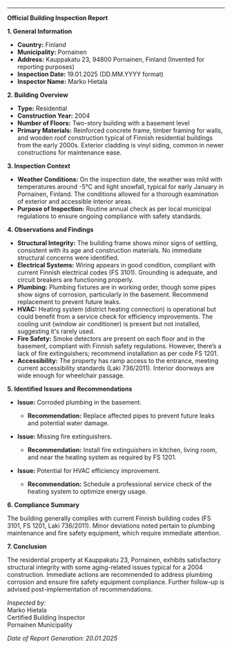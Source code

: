 ---

**Official Building Inspection Report**

**1. General Information**

- **Country:** Finland
- **Municipality:** Pornainen
- **Address:** Kauppakatu 23, 94800 Pornainen, Finland (Invented for reporting purposes)
- **Inspection Date:** 19.01.2025 (DD.MM.YYYY format)
- **Inspector Name:** Marko Hietala

**2. Building Overview**

- **Type:** Residential
- **Construction Year:** 2004
- **Number of Floors:** Two-story building with a basement level
- **Primary Materials:** Reinforced concrete frame, timber framing for walls, and wooden roof construction typical of Finnish residential buildings from the early 2000s. Exterior cladding is vinyl siding, common in newer constructions for maintenance ease.

**3. Inspection Context**

- **Weather Conditions:** On the inspection date, the weather was mild with temperatures around -5°C and light snowfall, typical for early January in Pornainen, Finland. The conditions allowed for a thorough examination of exterior and accessible interior areas.
- **Purpose of Inspection:** Routine annual check as per local municipal regulations to ensure ongoing compliance with safety standards.

**4. Observations and Findings**

- **Structural Integrity:** The building frame shows minor signs of settling, consistent with its age and construction materials. No immediate structural concerns were identified.
- **Electrical Systems:** Wiring appears in good condition, compliant with current Finnish electrical codes (FS 3101). Grounding is adequate, and circuit breakers are functioning properly.
- **Plumbing:** Plumbing fixtures are in working order, though some pipes show signs of corrosion, particularly in the basement. Recommend replacement to prevent future leaks.
- **HVAC:** Heating system (district heating connection) is operational but could benefit from a service check for efficiency improvements. The cooling unit (window air conditioner) is present but not installed, suggesting it's rarely used.
- **Fire Safety:** Smoke detectors are present on each floor and in the basement, compliant with Finnish safety regulations. However, there’s a lack of fire extinguishers; recommend installation as per code FS 1201.
- **Accessibility:** The property has ramp access to the entrance, meeting current accessibility standards (Laki 736/2011). Interior doorways are wide enough for wheelchair passage.

**5. Identified Issues and Recommendations**

- **Issue:** Corroded plumbing in the basement.
  - **Recommendation:** Replace affected pipes to prevent future leaks and potential water damage.

- **Issue:** Missing fire extinguishers.
  - **Recommendation:** Install fire extinguishers in kitchen, living room, and near the heating system as required by FS 1201.

- **Issue:** Potential for HVAC efficiency improvement.
  - **Recommendation:** Schedule a professional service check of the heating system to optimize energy usage.

**6. Compliance Summary**

The building generally complies with current Finnish building codes (FS 3101, FS 1201, Laki 736/2011). Minor deviations noted pertain to plumbing maintenance and fire safety equipment, which require immediate attention.

**7. Conclusion**

The residential property at Kauppakatu 23, Pornainen, exhibits satisfactory structural integrity with some aging-related issues typical for a 2004 construction. Immediate actions are recommended to address plumbing corrosion and ensure fire safety equipment compliance. Further follow-up is advised post-implementation of recommendations.

_Inspected by:_  
Marko Hietala  
Certified Building Inspector  
Pornainen Municipality  

*Date of Report Generation: 20.01.2025*